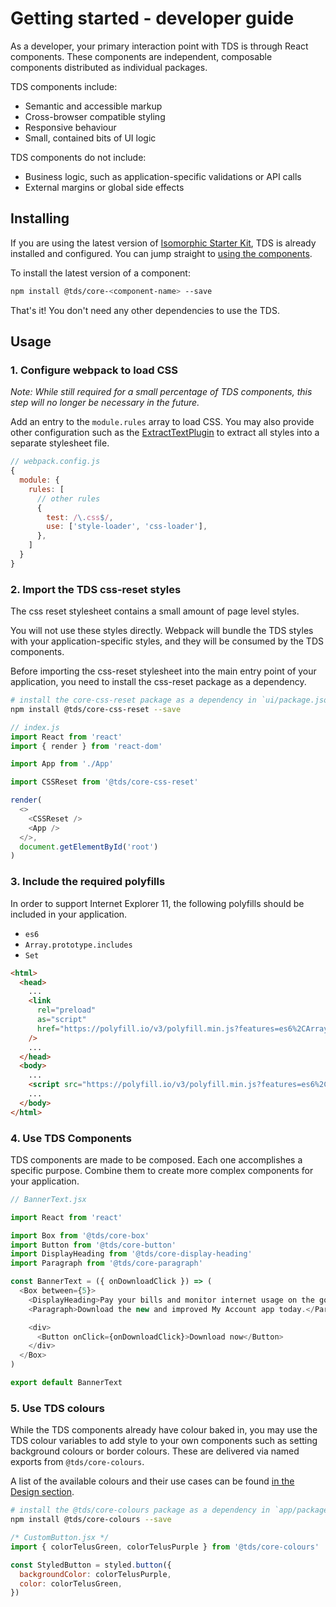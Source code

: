 # Getting started - developer guide

As a developer, your primary interaction point with TDS is through React components. These components are independent, composable components distributed as individual packages.

TDS components include:

- Semantic and accessible markup
- Cross-browser compatible styling
- Responsive behaviour
- Small, contained bits of UI logic

TDS components do not include:

- Business logic, such as application-specific validations or API calls
- External margins or global side effects

## Installing

If you are using the latest version of [Isomorphic Starter Kit](https://github.com/telusdigital/telus-isomorphic-starter-kit), TDS is already installed and configured. You can jump straight to [using the components](#3-use-tds-components).

To install the latest version of a component:

```sh
npm install @tds/core-<component-name> --save
```

That's it! You don't need any other dependencies to use the TDS.

## Usage

### 1. Configure webpack to load CSS

_Note: While still required for a small percentage of TDS components, this step will no longer be necessary in the future._

Add an entry to the `module.rules` array to load CSS. You may also provide other configuration such as the [ExtractTextPlugin](https://github.com/webpack-contrib/extract-text-webpack-plugin) to extract all styles into a separate stylesheet file.

```js
// webpack.config.js
{
  module: {
    rules: [
      // other rules
      {
        test: /\.css$/,
        use: ['style-loader', 'css-loader'],
      },
    ]
  }
}
```

### 2. Import the TDS css-reset styles

The css reset stylesheet contains a small amount of page level styles.

You will not use these styles directly. Webpack will bundle the TDS styles with your application-specific styles, and they will be consumed by the TDS components.

Before importing the css-reset stylesheet into the main entry point of your application, you need to install the css-reset package as a dependency.

```sh
# install the core-css-reset package as a dependency in `ui/package.json`
npm install @tds/core-css-reset --save
```

```js
// index.js
import React from 'react'
import { render } from 'react-dom'

import App from './App'

import CSSReset from '@tds/core-css-reset'

render(
  <>
    <CSSReset />
    <App />
  </>,
  document.getElementById('root')
)
```

### 3. Include the required polyfills

In order to support Internet Explorer 11, the following polyfills should be included in your application.

- `es6`
- `Array.prototype.includes`
- `Set`

```html
<html>
  <head>
    ...
    <link
      rel="preload"
      as="script"
      href="https://polyfill.io/v3/polyfill.min.js?features=es6%2CArray.prototype.includes%2CSet"
    />
    ...
  </head>
  <body>
    ...
    <script src="https://polyfill.io/v3/polyfill.min.js?features=es6%2CArray.prototype.includes%2CSet"></script>
    ...
  </body>
</html>
```

### 4. Use TDS Components

TDS components are made to be composed. Each one accomplishes a specific purpose. Combine them to create more complex components for your application.

```js
// BannerText.jsx

import React from 'react'

import Box from '@tds/core-box'
import Button from '@tds/core-button'
import DisplayHeading from '@tds/core-display-heading'
import Paragraph from '@tds/core-paragraph'

const BannerText = ({ onDownloadClick }) => (
  <Box between={5}>
    <DisplayHeading>Pay your bills and monitor internet usage on the go</DisplayHeading>
    <Paragraph>Download the new and improved My Account app today.</Paragraph>

    <div>
      <Button onClick={onDownloadClick}>Download now</Button>
    </div>
  </Box>
)

export default BannerText
```

### 5. Use TDS colours

While the TDS components already have colour baked in, you may use the TDS colour variables to add style to your own components such as setting background colours or border colours. These are delivered via named exports from `@tds/core-colours`.

A list of the available colours and their use cases can be found [in the Design section](../design/colour.md).

```sh
# install the @tds/core-colours package as a dependency in `app/package.json`
npm install @tds/core-colours --save
```

```jsx
/* CustomButton.jsx */
import { colorTelusGreen, colorTelusPurple } from '@tds/core-colours'

const StyledButton = styled.button({
  backgroundColor: colorTelusPurple,
  color: colorTelusGreen,
})
```
